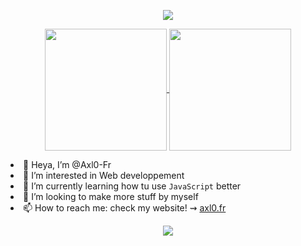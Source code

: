 <p align="center">
  <img src="https://capsule-render.vercel.app/api?type=blur&height=300&color=0:fdd5f5,100:e069a9&text=Hullo,%20Axl0%20here!&section=header&fontColor=fba0cc&animation=blink&stroke=ffffff&strokeWidth=2&desc=I'm%20an%20Axlolotl!%20—%20They%2Fthem&descAlignY=64&descAlign=50"/>

<p align="center">
  <a href="https://github.com/Axl0-Fr">
    <img height=195 align="center" src="https://github-readme-stats.vercel.app/api?username=Axl0-Fr&show_icons=true&theme=catppuccin_mocha" />
  </a>
  <a href="https://github.com/Axl0-Fr">
    <img height=195 align="center" src="https://github-readme-stats.vercel.app/api/top-langs?username=Axl0-Fr&exclude-repo=legacy.Axl0-Fr.github.io&langs_count=8&card_width=130&theme=catppuccin_mocha" /> 
  </a>
</p>
<p font-weight="200" font-size 

- 👋 Heya, I’m @Axl0-Fr
- 👀 I’m interested in Web developpement
- 🌱 I’m currently learning how tu use `JavaScript` better
- 💞️ I’m looking to make more stuff by myself
- 📫 How to reach me: check my website! ⇝ [axl0.fr](axl0-fr.github.io)

<p align="center">
  <img src="https://capsule-render.vercel.app/api?type=waving&color=gradient&height=200&&section=footer&text=Seeya!+%5C^o^%2F&fontSize=40&fontAlign=50&fontAlignY=70&desc=&descAlign=50&descSize=30&descAlignY=40" />
</p>
